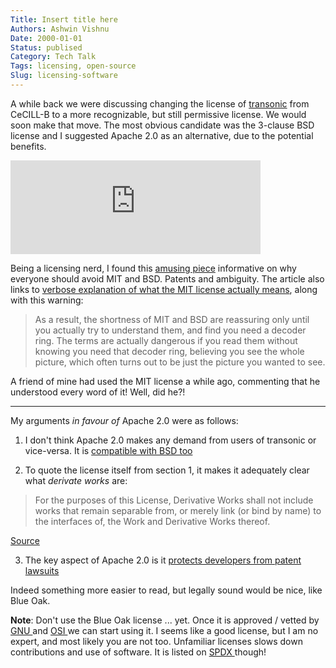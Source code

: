 ```yaml
---
Title: Insert title here
Authors: Ashwin Vishnu
Date: 2000-01-01
Status: publised
Category: Tech Talk
Tags: licensing, open-source
Slug: licensing-software
---
```


A while back we were discussing changing the license of
[transonic](https://transonic.rtfd.io) from CeCILL-B to a more recognizable,
but still permissive license. We would soon make that move. The
most obvious candidate was the 3-clause BSD license and I suggested Apache 2.0
as an alternative, due to the potential benefits.

<iframe src="https://fosstodon.org/@chris/101733810026327049/embed" class="mastodon-embed" style="max-width: 100%; border: 0" width="400" allowfullscreen="allowfullscreen"></iframe>

Being a licensing nerd, I found this [amusing
piece](https://writing.kemitchell.com/2019/03/09/Deprecation-Notice.html)
informative on why everyone should avoid MIT and BSD. Patents and ambiguity.
The article also links to [verbose explanation of what the MIT license actually
means](https://writing.kemitchell.com/2016/09/21/MIT-License-Line-by-Line.html),
along with this warning:

> As a result, the shortness of MIT and BSD are reassuring only until you
> actually try to understand them, and find you need a decoder ring. The terms
> are actually dangerous if you read them without knowing you need that decoder
> ring, believing you see the whole picture, which often turns out to be just
> the picture you wanted to see.

A friend of mine had used the MIT license a while ago, commenting that he
understood every word of it! Well, did he?!

---

My arguments *in favour of* Apache 2.0 were as follows:

1. I don't think Apache 2.0 makes any demand from users of transonic or vice-versa. It is [compatible with BSD too](https://softwareengineering.stackexchange.com/questions/40561/is-bsd-license-compatible-with-apache)

2. To quote the license itself from section 1, it makes it adequately clear
   what *derivate works* are:

  > For the purposes of this License, Derivative Works shall not include works
  > that remain separable from, or merely link (or bind by name) to the
  > interfaces of, the Work and Derivative Works thereof.

  [Source](https://www.oreilly.com/library/view/understanding-open-source/0596005814/ch02.html)

3. The key aspect of Apache 2.0 is it [protects developers from patent
   lawsuits](https://snyk.io/blog/mit-apache-bsd-fairest-of-them-all/)

Indeed something more easier to read, but legally sound would be nice, like Blue Oak.

**Note**: Don't use the Blue Oak license ... yet. Once it is approved / vetted
by [ GNU ](https://www.gnu.org/licenses/license-list.html) and
[ OSI ](https://opensource.org/licenses) we can start using it. I seems like a
good license, but I am no expert, and most likely you are not too. Unfamiliar
licenses slows down contributions and use of software.  It is listed on [ SPDX
](https://spdx.org/licenses/BlueOak-1.0.0.html) though!

